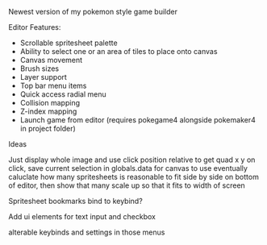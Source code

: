 Newest version of my pokemon style game builder

Editor Features:
  - Scrollable spritesheet palette
  - Ability to select one or an area of tiles to place onto canvas
  - Canvas movement
  - Brush sizes
  - Layer support
  - Top bar menu items
  - Quick access radial menu
  - Collision mapping
  - Z-index mapping
  - Launch game from editor (requires pokegame4 alongside pokemaker4 in project folder)





Ideas

Just display whole image and use click position relative to get quad x y
on click, save current selection in globals.data for canvas to use eventually
caluclate how many spritesheets is reasonable to fit side by side on bottom of editor, then show that many
scale up so that it fits to width of screen

Spritesheet bookmarks bind to keybind?

Add ui elements for text input and checkbox

alterable keybinds and settings in those menus